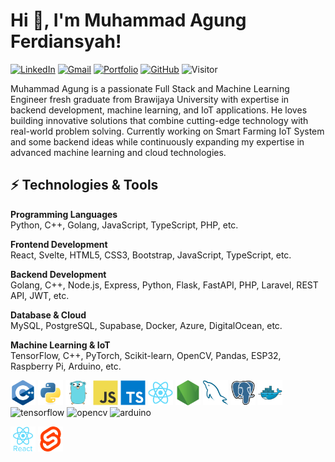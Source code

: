 # Hi 👋, I'm Muhammad Agung Ferdiansyah!
[![LinkedIn](https://img.shields.io/badge/LinkedIn-0077B5?style=flat&logo=linkedin&logoColor=white)](https://linkedin.com/in/muhammad-agung-ferdiansyah-) [![Gmail](https://img.shields.io/badge/Gmail-D14836?style=flat&logo=gmail&logoColor=white)](mailto:muhammad_agungf@student.ub.ac.id) [![Portfolio](https://img.shields.io/badge/Portfolio-000000?style=flat&logo=About.me&logoColor=white)](https://muhammadagungferdiansyah.vercel.app/) [![GitHub](https://img.shields.io/badge/GitHub-100000?style=flat&logo=github&logoColor=white)](https://github.com/agungferdi) ![Visitor](https://komarev.com/ghpvc/?username=agungferdi&label=Visitor&color=2bbc8a&style=flat)

Muhammad Agung is a passionate Full Stack and Machine Learning Engineer fresh graduate from Brawijaya University with expertise in backend development, machine learning, and IoT applications. He loves building innovative solutions that combine cutting-edge technology with real-world problem solving. Currently working on Smart Farming IoT System and some backend ideas while continuously expanding my expertise in advanced machine learning and cloud technologies.

## ⚡ Technologies & Tools

**Programming Languages**  
Python, C++, Golang, JavaScript, TypeScript, PHP, etc.

**Frontend Development**  
React, Svelte, HTML5, CSS3, Bootstrap, JavaScript, TypeScript, etc.

**Backend Development**  
Golang, C++, Node.js, Express, Python, Flask, FastAPI, PHP, Laravel, REST API, JWT, etc.

**Database & Cloud**  
MySQL, PostgreSQL, Supabase, Docker, Azure, DigitalOcean, etc.

**Machine Learning & IoT**  
TensorFlow, C++, PyTorch, Scikit-learn, OpenCV, Pandas, ESP32, Raspberry Pi, Arduino, etc.

<p align="left">
<img src="https://raw.githubusercontent.com/devicons/devicon/master/icons/cplusplus/cplusplus-original.svg" alt="cplusplus" width="40" height="40"/> <img src="https://raw.githubusercontent.com/devicons/devicon/master/icons/python/python-original.svg" alt="python" width="40" height="40"/> <img src="https://raw.githubusercontent.com/devicons/devicon/master/icons/go/go-original.svg" alt="golang" width="40" height="40"/> <img src="https://raw.githubusercontent.com/devicons/devicon/master/icons/javascript/javascript-original.svg" alt="javascript" width="40" height="40"/> <img src="https://raw.githubusercontent.com/devicons/devicon/master/icons/typescript/typescript-original.svg" alt="typescript" width="40" height="40"/> <img src="https://raw.githubusercontent.com/devicons/devicon/master/icons/react/react-original.svg" alt="react" width="40" height="40"/> <img src="https://raw.githubusercontent.com/devicons/devicon/master/icons/nodejs/nodejs-original.svg" alt="nodejs" width="40" height="40"/> <img src="https://raw.githubusercontent.com/devicons/devicon/master/icons/mysql/mysql-original.svg" alt="mysql" width="40" height="40"/> <img src="https://raw.githubusercontent.com/devicons/devicon/master/icons/postgresql/postgresql-original.svg" alt="postgresql" width="40" height="40"/> <img src="https://raw.githubusercontent.com/devicons/devicon/master/icons/docker/docker-original.svg" alt="docker" width="40" height="40"/> <img src="https://www.vectorlogo.zone/logos/tensorflow/tensorflow-icon.svg" alt="tensorflow" width="40" height="40"/> <img src="https://www.vectorlogo.zone/logos/opencv/opencv-icon.svg" alt="opencv" width="40" height="40"/> <img src="https://cdn.worldvectorlogo.com/logos/arduino-1.svg" alt="arduino" width="40" height="40"/>
</p>

<!--START_SECTION:waka-->
<!--END_SECTION:waka-->

<p align="left">
  <img src="https://raw.githubusercontent.com/devicons/devicon/master/icons/react/react-original-wordmark.svg" alt="react" width="40" height="40"/>
  <img src="https://raw.githubusercontent.com/devicons/devicon/master/icons/svelte/svelte-original.svg" alt="svelte" width="40" height="40"/>
</p>
